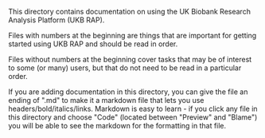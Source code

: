 This directory contains documentation on using the UK Biobank Research Analysis Platform (UKB RAP).

Files with numbers at the beginning are things that are important for getting started using UKB RAP and should be read in order.

Files without numbers at the beginning cover tasks that may be of interest to some (or many) users, but that do not need to be read in a particular order.

If you are adding documentation in this directory, you can give the file an ending of ".md" to make it a markdown file that lets you use headers/bold/italics/links. Markdown is easy to learn - if you click any file in this directory and choose "Code" (located between "Preview" and "Blame") you will be able to see the markdown for the formatting in that file.
